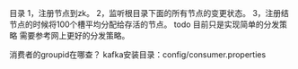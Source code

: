 目录
1，注册节点到zk。
2，监听根目录下面的所有节点的变更状态。
3，注册结节点的时候将100个槽平均分配给存活的节点。
todo 目前只是实现简单的分发策略
需要参考网上更好的分发策略。

消费者的groupid在哪查？
kafka安装目录：config/consumer.properties




